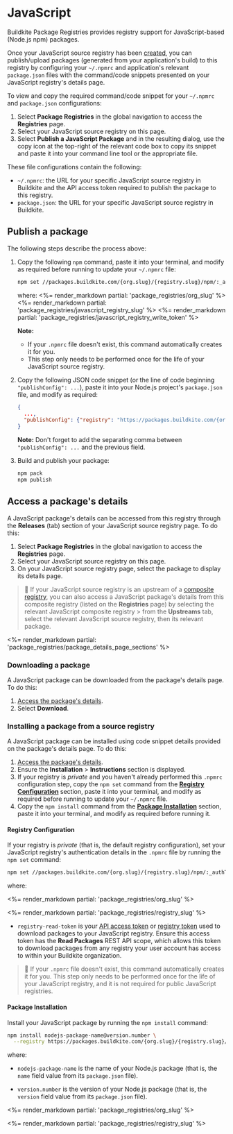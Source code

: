 # JavaScript

Buildkite Package Registries provides registry support for JavaScript-based (Node.js npm) packages.

Once your JavaScript source registry has been [created](/docs/package-registries/manage-registries#create-a-source-registry), you can publish/upload packages (generated from your application's build) to this registry by configuring your `~/.npmrc` and application's relevant `package.json` files with the command/code snippets presented on your JavaScript registry's details page.

To view and copy the required command/code snippet for your `~/.npmrc` and `package.json` configurations:

1. Select **Package Registries** in the global navigation to access the **Registries** page.
1. Select your JavaScript source registry on this page.
1. Select **Publish a JavaScript Package** and in the resulting dialog, use the copy icon at the top-right of the relevant code box to copy its snippet and paste it into your command line tool or the appropriate file.

These file configurations contain the following:

- `~/.npmrc`: the URL for your specific JavaScript source registry in Buildkite and the API access token required to publish the package to this registry.
- `package.json`: the URL for your specific JavaScript source registry in Buildkite.

## Publish a package

The following steps describe the process above:

1. Copy the following `npm` command, paste it into your terminal, and modify as required before running to update your `~/.npmrc` file:

    ```bash
    npm set //packages.buildkite.com/{org.slug}/{registry.slug}/npm/:_authToken registry-write-token
    ```

    where:
    <%= render_markdown partial: 'package_registries/org_slug' %>
    <%= render_markdown partial: 'package_registries/javascript_registry_slug' %>
    <%= render_markdown partial: 'package_registries/javascript_registry_write_token' %>

    **Note:**
    * If your `.npmrc` file doesn't exist, this command automatically creates it for you.
    * This step only needs to be performed once for the life of your JavaScript source registry.

1. Copy the following JSON code snippet (or the line of code beginning `"publishConfig": ...`), paste it into your Node.js project's `package.json` file, and modify as required:

    ```json
    {
      ...,
      "publishConfig": {"registry": "https://packages.buildkite.com/{org.slug}/{registry.slug}/npm/"}
    }
    ```

    **Note:** Don't forget to add the separating comma between `"publishConfig": ...` and the previous field.

1. Build and publish your package:

    ```bash
    npm pack
    npm publish
    ```

## Access a package's details

A JavaScript package's details can be accessed from this registry through the **Releases** (tab) section of your JavaScript source registry page. To do this:

1. Select **Package Registries** in the global navigation to access the **Registries** page.
1. Select your JavaScript source registry on this page.
1. On your JavaScript source registry page, select the package to display its details page.

> 📘
> If your JavaScript source registry is an upstream of a [composite registry](/docs/package-registries/manage-registries#composite-registries), you can also access a JavaScript package's details from this composite registry (listed on the **Registries** page) by selecting the relevant JavaScript composite registry > from the **Upstreams** tab, select the relevant JavaScript source registry, then its relevant package.

<%= render_markdown partial: 'package_registries/package_details_page_sections' %>

### Downloading a package

A JavaScript package can be downloaded from the package's details page. To do this:

1. [Access the package's details](#access-a-packages-details).
1. Select **Download**.

<h3 id="access-a-packages-details-installing-a-package"></h3>

### Installing a package from a source registry

A JavaScript package can be installed using code snippet details provided on the package's details page. To do this:

1. [Access the package's details](#access-a-packages-details).
1. Ensure the **Installation** > **Instructions** section is displayed.
1. If your registry is _private_ and you haven't already performed this `.npmrc` configuration step, copy the `npm set` command from the [**Registry Configuration**](#registry-configuration) section, paste it into your terminal, and modify as required before running to update your `~/.npmrc` file.
1. Copy the `npm install` command from the [**Package Installation**](#package-installation) section, paste it into your terminal, and modify as required before running it.

<h4 id="registry-configuration">Registry Configuration</h4>

If your registry is _private_ (that is, the default registry configuration), set your JavaScript registry's authentication details in the `.npmrc` file by running the `npm set` command:

```bash
npm set //packages.buildkite.com/{org.slug}/{registry.slug}/npm/:_authToken registry-read-token
```

where:

<%= render_markdown partial: 'package_registries/org_slug' %>

<%= render_markdown partial: 'package_registries/registry_slug' %>

- `registry-read-token` is your [API access token](https://buildkite.com/user/api-access-tokens) or [registry token](/docs/package-registries/manage-registries#configure-registry-tokens) used to download packages to your JavaScript registry. Ensure this access token has the **Read Packages** REST API scope, which allows this token to download packages from any registry your user account has access to within your Buildkite organization.

> 📘
> If your `.npmrc` file doesn't exist, this command automatically creates it for you.
> This step only needs to be performed once for the life of your JavaScript registry, and it is not required for public JavaScript registries.

<h4 id="package-installation">Package Installation</h4>

Install your JavaScript package by running the `npm install` command:

```bash
npm install nodejs-package-name@version.number \
  --registry https://packages.buildkite.com/{org.slug}/{registry.slug}/npm/
```

where:

- `nodejs-package-name` is the name of your Node.js package (that is, the `name` field value from its `package.json` file).

- `version.number` is the version of your Node.js package (that is, the `version` field value from its `package.json` file).

<%= render_markdown partial: 'package_registries/org_slug' %>

<%= render_markdown partial: 'package_registries/registry_slug' %>
